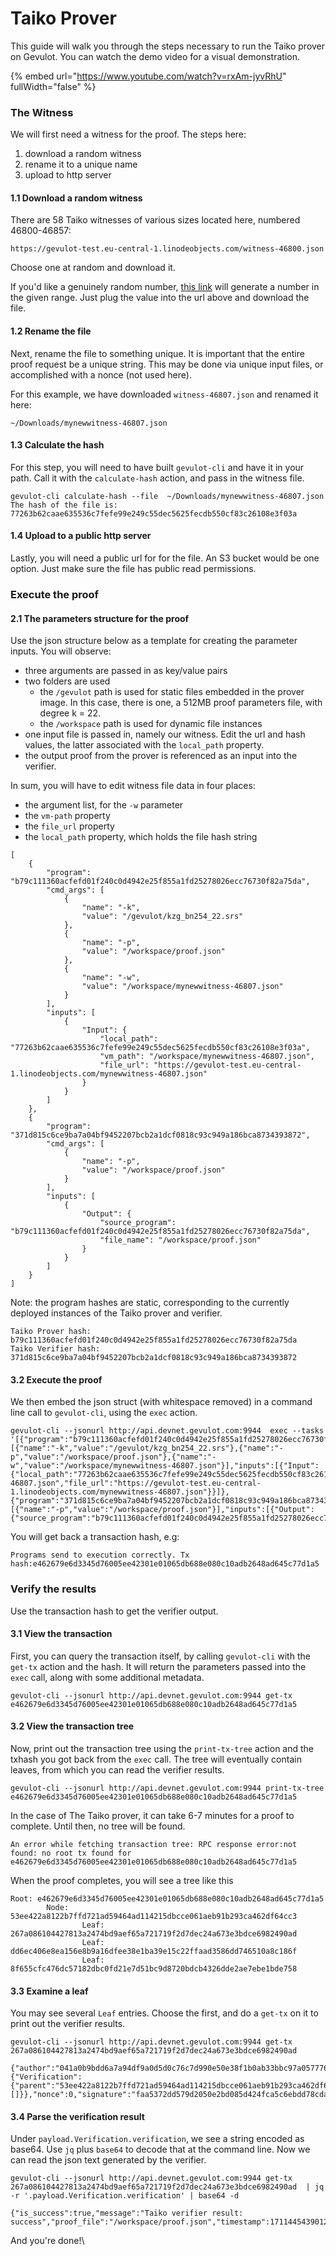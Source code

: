 # Taiko Prover

This guide will walk you through the steps necessary to run the Taiko prover on Gevulot. You can watch the demo video for a visual demonstration.

{% embed url="https://www.youtube.com/watch?v=rxAm-jyvRhU" fullWidth="false" %}

### The Witness

We will first need a witness for the proof. The steps here:

1. download a random witness
2. rename it to a unique name
3. upload to http server

#### 1.1 Download a random witness

There are 58 Taiko witnesses of various sizes located here, numbered 46800-46857:

```
https://gevulot-test.eu-central-1.linodeobjects.com/witness-46800.json
```

Choose one at random and download it.

If you'd like a genuinely random number, [this link](https://www.random.org/integers/?num=1\&min=46800\&max=46857\&col=5\&base=10\&format=html\&rnd=new) will generate a number in the given range. Just plug the value into the url above and download the file.

#### 1.2 Rename the file

Next, rename the file to something unique. It is important that the entire proof request be a unique string. This may be done via unique input files, or accomplished with a nonce (not used here).

For this example, we have downloaded `witness-46807.json` and renamed it here:

```
~/Downloads/mynewwitness-46807.json
```

#### 1.3 Calculate the hash

For this step, you will need to have built `gevulot-cli` and have it in your path. Call it with the `calculate-hash` action, and pass in the witness file.

```
gevulot-cli calculate-hash --file  ~/Downloads/mynewwitness-46807.json
The hash of the file is: 77263b62caae635536c7fefe99e249c55dec5625fecdb550cf83c26108e3f03a
```

#### 1.4 Upload to a public http server

Lastly, you will need a public url for for the file. An S3 bucket would be one option. Just make sure the file has public read permissions.

### Execute the proof

#### 2.1 The parameters structure for the proof

Use the json structure below as a template for creating the parameter inputs. You will observe:

* three arguments are passed in as key/value pairs
* two folders are used
  * the `/gevulot` path is used for static files embedded in the prover image. In this case, there is one, a 512MB proof parameters file, with degree k = 22.
  * the `/workspace` path is used for dynamic file instances
* one input file is passed in, namely our witness. Edit the url and hash values, the latter associated with the `local_path` property.
* the output proof from the prover is referenced as an input into the verifier.

In sum, you will have to edit witness file data in four places:

* the argument list, for the `-w` parameter
* the `vm-path` property
* the `file_url` property
* the `local_path` property, which holds the file hash string

```
[
    {
        "program": "b79c111360acfefd01f240c0d4942e25f855a1fd25278026ecc76730f82a75da",
        "cmd_args": [
            {
                "name": "-k",
                "value": "/gevulot/kzg_bn254_22.srs"
            },
            {
                "name": "-p",
                "value": "/workspace/proof.json"
            },
            {
                "name": "-w",
                "value": "/workspace/mynewwitness-46807.json"
            }
        ],
        "inputs": [
            {
                "Input": {
                    "local_path": "77263b62caae635536c7fefe99e249c55dec5625fecdb550cf83c26108e3f03a",
                    "vm_path": "/workspace/mynewwitness-46807.json",
                    "file_url": "https://gevulot-test.eu-central-1.linodeobjects.com/mynewwitness-46807.json"
                }
            }
        ]
    },
    {
        "program": "371d815c6ce9ba7a04bf9452207bcb2a1dcf0818c93c949a186bca8734393872",
        "cmd_args": [
            {
                "name": "-p",
                "value": "/workspace/proof.json"
            }
        ],
        "inputs": [
            {
                "Output": {
                    "source_program": "b79c111360acfefd01f240c0d4942e25f855a1fd25278026ecc76730f82a75da",
                    "file_name": "/workspace/proof.json"
                }
            }
        ]
    }
]
```

Note: the program hashes are static, corresponding to the currently deployed instances of the Taiko prover and verifier.

```
Taiko Prover hash: b79c111360acfefd01f240c0d4942e25f855a1fd25278026ecc76730f82a75da
Taiko Verifier hash: 371d815c6ce9ba7a04bf9452207bcb2a1dcf0818c93c949a186bca8734393872
```

#### 3.2 Execute the proof

We then embed the json struct (with whitespace removed) in a command line call to `gevulot-cli`, using the `exec` action.

```
gevulot-cli --jsonurl http://api.devnet.gevulot.com:9944  exec --tasks '[{"program":"b79c111360acfefd01f240c0d4942e25f855a1fd25278026ecc76730f82a75da","cmd_args":[{"name":"-k","value":"/gevulot/kzg_bn254_22.srs"},{"name":"-p","value":"/workspace/proof.json"},{"name":"-w","value":"/workspace/mynewwitness-46807.json"}],"inputs":[{"Input":{"local_path":"77263b62caae635536c7fefe99e249c55dec5625fecdb550cf83c26108e3f03a","vm_path":"/workspace/mynewwitness-46807.json","file_url":"https://gevulot-test.eu-central-1.linodeobjects.com/mynewwitness-46807.json"}}]},{"program":"371d815c6ce9ba7a04bf9452207bcb2a1dcf0818c93c949a186bca8734393872","cmd_args":[{"name":"-p","value":"/workspace/proof.json"}],"inputs":[{"Output":{"source_program":"b79c111360acfefd01f240c0d4942e25f855a1fd25278026ecc76730f82a75da","file_name":"/workspace/proof.json"}}]}]'

```

You will get back a transaction hash, e.g:

```
Programs send to execution correctly. Tx hash:e462679e6d3345d76005ee42301e01065db688e080c10adb2648ad645c77d1a5
```

### Verify the results

Use the transaction hash to get the verifier output.

#### 3.1 View the transaction

First, you can query the transaction itself, by calling `gevulot-cli` with the `get-tx` action and the hash. It will return the parameters passed into the `exec` call, along with some additional metadata.

```
gevulot-cli --jsonurl http://api.devnet.gevulot.com:9944 get-tx e462679e6d3345d76005ee42301e01065db688e080c10adb2648ad645c77d1a5
```

#### 3.2 View the transaction tree

Now, print out the transaction tree using the `print-tx-tree` action and the txhash you got back from the `exec` call. The tree will eventually contain leaves, from which you can read the verifier results.

```
gevulot-cli --jsonurl http://api.devnet.gevulot.com:9944 print-tx-tree e462679e6d3345d76005ee42301e01065db688e080c10adb2648ad645c77d1a5 

```

In the case of The Taiko prover, it can take 6-7 minutes for a proof to complete. Until then, no tree will be found.

```
An error while fetching transaction tree: RPC response error:not found: no root tx found for e462679e6d3345d76005ee42301e01065db688e080c10adb2648ad645c77d1a5
```

When the proof completes, you will see a tree like this

```
Root: e462679e6d3345d76005ee42301e01065db688e080c10adb2648ad645c77d1a5
        Node: 53ee422a8122b7ffd721ad59464ad114215dbcce061aeb91b293ca462df64cc3
                Leaf: 267a086104427813a2474bd9aef65a721719f2d7dec24a673e3bdce6982490ad
                Leaf: dd6ec406e8ea156e8b9a16dfee38e1ba39e15c22ffaad3586dd746510a8c186f
                Leaf: 8f655cfc476dc57182dbc0fd21e7d51bc9d8720bdcb4326dde2ae7ebe1bde758
```

#### 3.3 Examine a leaf

You may see several `Leaf` entries. Choose the first, and do a `get-tx` on it to print out the verifier results.

```
gevulot-cli --jsonurl http://api.devnet.gevulot.com:9944 get-tx 267a086104427813a2474bd9aef65a721719f2d7dec24a673e3bdce6982490ad

{"author":"041a0b9bdd6a7a94df9a0d5d0c76c7d990e50e38f1b0ab33bbc97a057776b31302391998c692c2afd13ea683cbff2827ce72a2e7d0f91147654e21f0df3d8b34c2","hash":"267a086104427813a2474bd9aef65a721719f2d7dec24a673e3bdce6982490ad","payload":{"Verification":{"parent":"53ee422a8122b7ffd721ad59464ad114215dbcce061aeb91b293ca462df64cc3","verifier":"371d815c6ce9ba7a04bf9452207bcb2a1dcf0818c93c949a186bca8734393872","verification":"eyJpc19zdWNjZXNzIjp0cnVlLCJtZXNzYWdlIjoiVGFpa28gdmVyaWZpZXIgcmVzdWx0OiBzdWNjZXNzIiwicHJvb2ZfZmlsZSI6Ii93b3Jrc3BhY2UvcHJvb2YuanNvbiIsInRpbWVzdGFtcCI6MTcxMTQ0NTQzOTAxMn0=","files":[]}},"nonce":0,"signature":"faa5372dd579d2050e2bd085d424fca5c6ebdd78cdabdbb34d4af5bb4c06c2a0714cec9d26141a9d195828fc8d8833966844aecb0aafa22c0d02648dca52eac4"} 
```

#### 3.4 Parse the verification result

Under `payload.Verification.verification`, we see a string encoded as base64. Use `jq` plus `base64` to decode that at the command line. Now we can read the json text generated by the verifier.

```
gevulot-cli --jsonurl http://api.devnet.gevulot.com:9944 get-tx 267a086104427813a2474bd9aef65a721719f2d7dec24a673e3bdce6982490ad  | jq -r '.payload.Verification.verification' | base64 -d

{"is_success":true,"message":"Taiko verifier result: success","proof_file":"/workspace/proof.json","timestamp":1711445439012}
```

And you're done!\
